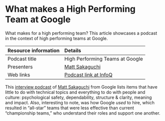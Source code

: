 # What makes a High Performing Team at Google

<!-- deck text start --> 
What makes for a high performing team? This article showcases a podcast in the context of high performing teams at Google.
<!-- deck text end --> 

Resource information | Details 
:--- | :--- 
Podcast title  | High Performing Teams at Google 
Presenters | [Matt Sakaguchi](https://qconsf.com/sf2016/sf2016/users/matt-sakaguchi.html)
Web links | [Podcast link at InfoQ](https://www.infoq.com/podcasts/matt-sakaguchi-google-performing-teams/)

  This [interview podcast](https://www.infoq.com/podcasts/matt-sakaguchi-google-performing-teams "High Performing Teams at Google") of [Matt Sakaguchi](https://qconsf.com/sf2016/sf2016/users/matt-sakaguchi.html "Matt Sakaguchi Profile") from Google lists items that have little to do with technical topics and everything to do with people and culture: psychological safety, dependability, structure & clarity, meaning and impact. Also, interesting to note, was how Google *used* to hire, which resulted in “all-star” teams that were less effective than current “championship teams,” who understand their roles and support one another.


<!---
Publish: yes
Categories: collaboration
Topics: strategies for more effective teams
Tags: podcast-episode
Level: 2
Prerequisites: defaults
Aggregate: none
--->
